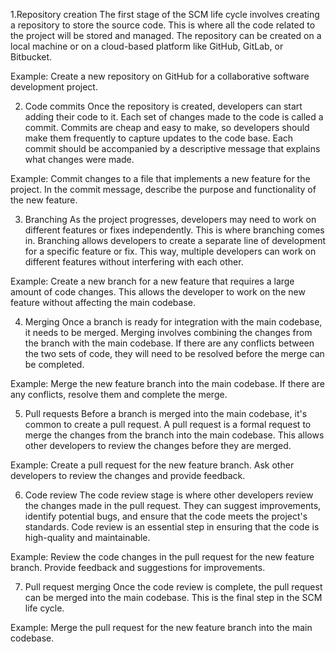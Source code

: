 1.Repository creation
The first stage of the SCM life cycle involves creating a repository to store the source code. This is where all the code related to the project will be stored and managed. The repository can be created on a local machine or on a cloud-based platform like GitHub, GitLab, or Bitbucket.

Example: Create a new repository on GitHub for a collaborative software development project.

2. Code commits
Once the repository is created, developers can start adding their code to it. Each set of changes made to the code is called a commit. Commits are cheap and easy to make, so developers should make them frequently to capture updates to the code base. Each commit should be accompanied by a descriptive message that explains what changes were made.

Example: Commit changes to a file that implements a new feature for the project. In the commit message, describe the purpose and functionality of the new feature.

3. Branching
As the project progresses, developers may need to work on different features or fixes independently. This is where branching comes in. Branching allows developers to create a separate line of development for a specific feature or fix. This way, multiple developers can work on different features without interfering with each other.

Example: Create a new branch for a new feature that requires a large amount of code changes. This allows the developer to work on the new feature without affecting the main codebase.

4. Merging
Once a branch is ready for integration with the main codebase, it needs to be merged. Merging involves combining the changes from the branch with the main codebase. If there are any conflicts between the two sets of code, they will need to be resolved before the merge can be completed.

Example: Merge the new feature branch into the main codebase. If there are any conflicts, resolve them and complete the merge.

5. Pull requests
Before a branch is merged into the main codebase, it's common to create a pull request. A pull request is a formal request to merge the changes from the branch into the main codebase. This allows other developers to review the changes before they are merged.

Example: Create a pull request for the new feature branch. Ask other developers to review the changes and provide feedback.

6. Code review
The code review stage is where other developers review the changes made in the pull request. They can suggest improvements, identify potential bugs, and ensure that the code meets the project's standards. Code review is an essential step in ensuring that the code is high-quality and maintainable.

Example: Review the code changes in the pull request for the new feature branch. Provide feedback and suggestions for improvements.

7. Pull request merging
Once the code review is complete, the pull request can be merged into the main codebase. This is the final step in the SCM life cycle.

Example: Merge the pull request for the new feature branch into the main codebase.